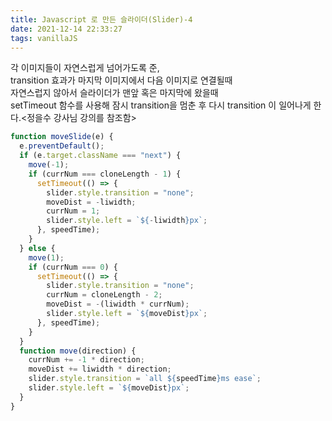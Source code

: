 ```yaml
---
title: Javascript 로 만든 슬라이더(Slider)-4
date: 2021-12-14 22:33:27
tags: vanillaJS
---
```


각 이미지들이 자연스럽게 넘어가도록 준,  
 transition 효과가 마지막 이미지에서 다음 이미지로 연결될때  
 자연스럽지 않아서 슬라이더가 맨앞 혹은 마지막에 왔을때  
 setTimeout 함수를 사용해 잠시 transition을 멈춘 후
다시 transition 이 일어나게 한다.<정을수 강사님 강의를 참조함>

```javascript
function moveSlide(e) {
  e.preventDefault();
  if (e.target.className === "next") {
    move(-1);
    if (currNum === cloneLength - 1) {
      setTimeout(() => {
        slider.style.transition = "none";
        moveDist = -liwidth;
        currNum = 1;
        slider.style.left = `${-liwidth}px`;
      }, speedTime);
    }
  } else {
    move(1);
    if (currNum === 0) {
      setTimeout(() => {
        slider.style.transition = "none";
        currNum = cloneLength - 2;
        moveDist = -(liwidth * currNum);
        slider.style.left = `${moveDist}px`;
      }, speedTime);
    }
  }
  function move(direction) {
    currNum += -1 * direction;
    moveDist += liwidth * direction;
    slider.style.transition = `all ${speedTime}ms ease`;
    slider.style.left = `${moveDist}px`;
  }
}
```
